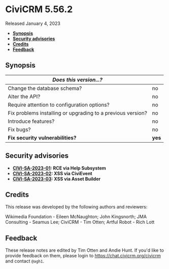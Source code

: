 # CiviCRM 5.56.2

Released January 4, 2023

- **[Synopsis](#synopsis)**
- **[Security advisories](#security)**
- **[Credits](#credits)**
- **[Feedback](#feedback)**

## <a name="synopsis"></a>Synopsis

| *Does this version...?*                                         |          |
| --------------------------------------------------------------- | -------- |
| Change the database schema?                                     | no       |
| Alter the API?                                                  | no       |
| Require attention to configuration options?                     | no       |
| Fix problems installing or upgrading to a previous version?     | no       |
| Introduce features?                                             | no       |
| Fix bugs?                                                       | no       |
| **Fix security vulnerabilities?**                               | **yes**  |

## <a name="security"></a>Security advisories

* **[CIVI-SA-2023-01](https://civicrm.org/advisory/civi-sa-2023-01-help-subsystem-rce): RCE via Help Subsystem**
* **[CIVI-SA-2023-02](https://civicrm.org/advisory/civi-sa-2023-02-civievent-xss): XSS via CiviEvent**
* **[CIVI-SA-2023-03](https://civicrm.org/advisory/civi-sa-2023-03-asset-builder-xss): XSS via Asset Builder**

## <a name="credits"></a>Credits

This release was developed by the following authors and reviewers:

Wikimedia Foundation - Eileen McNaughton; John Kingsnorth; JMA Consulting - Seamus Lee;
CiviCRM - Tim Otten; Artful Robot - Rich Lott

## <a name="feedback"></a>Feedback

These release notes are edited by Tim Otten and Andie Hunt.  If you'd like to
provide feedback on them, please login to https://chat.civicrm.org/civicrm and
contact `@agh1`.
